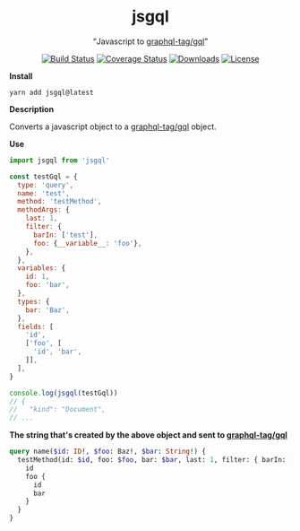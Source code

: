 <h1 align="center">jsgql</h1>

<p align="center">
  <q>Javascript to <a href="https://github.com/apollographql/graphql-tag#gql">graphql-tag/gql</a></q>
</p>

<p align="center">
  <a href="https://travis-ci.org/cj/jsgql"><img src="https://img.shields.io/travis/cj/jsgql/master.svg" alt="Build Status" target="_blank"></a>
  <a href="https://coveralls.io/github/cj/jsgql?branch=master"><img src="https://img.shields.io/coveralls/cj/jsgql/master.svg" alt="Coverage Status" target="_blank"></a>
  <a href="https://www.npmjs.com/package/jsgql"><img src="https://img.shields.io/npm/dt/jsgql.svg" alt="Downloads" target="_blank"></a>
  <a href="https://github.com/cj/jsgql/blob/master/LICENSE.md"><img src="https://img.shields.io/npm/l/jsgql.svg" alt="License" target="_blank"></a>
</p>

**Install**

`yarn add jsgql@latest`

**Description**

Converts a javascript object to a [graphql-tag/gql] object.

**Use**
```javascript
import jsgql from 'jsgql'

const testGql = {
  type: 'query',
  name: 'test',
  method: 'testMethod',
  methodArgs: {
    last: 1,
    filter: {
      barIn: ['test'],
      foo: {__variable__: 'foo'},
    },
  },
  variables: {
    id: 1,
    foo: 'bar',
  },
  types: {
    bar: 'Baz',
  },
  fields: [
    'id',
    ['foo', [
      'id', 'bar',
    ]],
  ],
}

console.log(jsgql(testGql))
// {
//   "kind": "Document",
// ...
```

**The string that's created by the above object and sent to [graphql-tag/gql]**

```graphql
query name($id: ID!, $foo: Baz!, $bar: String!) {
  testMethod(id: $id, foo: $foo, bar: $bar, last: 1, filter: { barIn: ["test"], foo: $foo }) {
    id
    foo {
      id
      bar
    }
  }
}
```

[graphql-tag/gql]: https://github.com/apollographql/graphql-tag#gql
